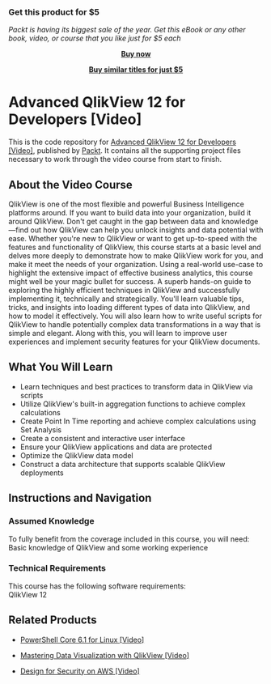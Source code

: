 
### Get this product for $5

<i>Packt is having its biggest sale of the year. Get this eBook or any other book, video, or course that you like just for $5 each</i>


<b><p align='center'>[Buy now](https://packt.link/9781789130904)</p></b>


<b><p align='center'>[Buy similar titles for just $5](https://subscription.packtpub.com/search)</p></b>


# Advanced QlikView 12 for Developers [Video]
This is the code repository for [Advanced QlikView 12 for Developers [Video]](https://www.packtpub.com/big-data-and-business-intelligence/advanced-qlikview-12-developers-video?utm_source=github&utm_medium=repository&utm_campaign=9781789130904), published by [Packt](https://www.packtpub.com/?utm_source=github). It contains all the supporting project files necessary to work through the video course from start to finish.
## About the Video Course
QlikView is one of the most flexible and powerful Business Intelligence platforms around. If you want to build data into your organization, build it around QlikView. Don't get caught in the gap between data and knowledge—find out how QlikView can help you unlock insights and data potential with ease. 
Whether you're new to QlikView or want to get up-to-speed with the features and functionality of QlikView, this course starts at a basic level and delves more deeply to demonstrate how to make QlikView work for you, and make it meet the needs of your organization. Using a real-world use-case to highlight the extensive impact of effective business analytics, this course might well be your magic bullet for success.
A superb hands-on guide to exploring the highly efficient techniques in QlikView and successfully implementing it, technically and strategically. You'll learn valuable tips, tricks, and insights into loading different types of data into QlikView, and how to model it effectively. You will also learn how to write useful scripts for QlikView to handle potentially complex data transformations in a way that is simple and elegant. Along with this, you will learn to improve user experiences and implement security features for your QlikView documents.

<H2>What You Will Learn</H2>
<DIV class=book-info-will-learn-text>
<UL>
<LI>Learn techniques and best practices to transform data in QlikView via scripts 
<LI>Utilize QlikView's built-in aggregation functions to achieve complex calculations 
<LI>Create Point In Time reporting and achieve complex calculations using Set Analysis 
<LI>Create a consistent and interactive user interface 
<LI>Ensure your QlikView applications and data are protected 
<LI>Optimize the QlikView data model 
<LI>Construct a data architecture that supports scalable QlikView deployments </LI></UL></DIV>

## Instructions and Navigation
### Assumed Knowledge
To fully benefit from the coverage included in this course, you will need:<br/>
Basic knowledge of QlikView and some working experience
### Technical Requirements
This course has the following software requirements:<br/>
QlikView 12

## Related Products
* [PowerShell Core 6.1 for Linux [Video]](https://www.packtpub.com/virtualization-and-cloud/powershell-core-61-linux-video?utm_source=github&utm_medium=repository&utm_campaign=9781838559595)

* [Mastering Data Visualization with QlikView [Video]](https://www.packtpub.com/big-data-and-business-intelligence/mastering-data-visualization-qlikview-video?utm_source=github&utm_medium=repository&utm_campaign=9781789955002)

* [Design for Security on AWS [Video]](https://www.packtpub.com/virtualization-and-cloud/design-security-aws-video?utm_source=github&utm_medium=repository&utm_campaign=9781838556440)

